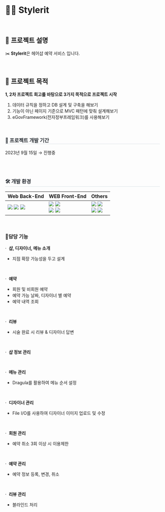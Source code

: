 # 💇‍♀️ Stylerit
  
<br>

## 💬 프로젝트 설명

✂️ **Stylerit**은 헤어샵 예약 서비스 입니다.
  
<br>

## 💬 프로젝트 목적

**1, 2차 프로젝트 회고를 바탕으로 3가지 목적으로 프로젝트 시작**
1. 데이터 규칙을 정하고 DB 설계 및 구축을 해보기
2. 기능이 아닌 페이지 기준으로 MVC 패턴에 맞춰 설계해보기
3. eGovFramework(전자정부프레임워크)를 사용해보기
  
<br>

<h3 style="border-bottom: 1px solid #d8dee4; color: #282d33;"> 💪 프로젝트 개발 기간 </h3> 
2023년 9월 15일 → 진행중
  
<br><br>

<h3 style="border-bottom: 1px solid #d8dee4; color: #282d33;"> 
🛠️ 개발 환경
</h3> 

|Web Back-End    |WEB Front-End                      |Others                |
|----------------|-------------------------------|-----------------------------|
|  <img src="https://img.shields.io/badge/Java(1.8)-3766AB?style=for-the-badge&logo=Java&logoColor=white"> <img src="https://img.shields.io/badge/eGoveframe-6DB33F?style=for-the-badge&logo=eGoveframe&logoColor=white"> <img src="https://img.shields.io/badge/Mybatis-181717?style=for-the-badge&logo=Mybatis&logoColor=white">  |  <img src="https://img.shields.io/badge/Javascript-F7DF1E?style=for-the-badge&logo=Javascript&logoColor=white"> <img src="https://img.shields.io/badge/jsp-0769AD?style=for-the-badge&logo=jQuery&logoColor=white"><br> <img src="https://img.shields.io/badge/HTML-E34F26?style=for-the-badge&logo=HTML5&logoColor=white"> <img src="https://img.shields.io/badge/CSS-1572B6?style=for-the-badge&logo=CSS3&logoColor=white">  |  <img src="https://img.shields.io/badge/MariaDB-003545?style=for-the-badge&logo=MariaDB&logoColor=white"> <img src="https://img.shields.io/badge/Tomcat9.0-F8DC75?style=for-the-badge&logo=Apache Tomcat&logoColor=white"><br> <img src="https://img.shields.io/badge/Github-181717?style=for-the-badge&logo=Github&logoColor=white"> <img src="https://img.shields.io/badge/Sourcetree-0052CC?style=for-the-badge&logo=Sourcetree&logoColor=white"> |

<br>
  
### **🗿담당 기능**

·  **샵, 디자이너, 메뉴 소개**
- 지점 확장 가능성을 두고 설계

<br>
  
·  **예약**
- 회원 및 비회원 예약   
- 예약 가능 날짜, 디자이너 별 예약
- 예약 내역 조회

<br>
  
·  **리뷰**
- 시술 완료 시 리뷰 & 디자이너 답변
  
<br>
  
·  **샵 정보 관리**

<br>
  
·  **메뉴 관리**
- Dragula를 활용하여 메뉴 순서 설정 

<br>
  
·  **디자이너 관리**
- File I/O를 사용하여 디자이너 이미지 업로드 및 수정 

<br>
  
·  **회원 관리**
- 예약 취소 3회 이상 시 이용제한 

<br>
  
·  **예약 관리**
- 예약 정보 등록, 변경, 취소

<br>
  
·  **리뷰 관리**
- 블라인드 처리
